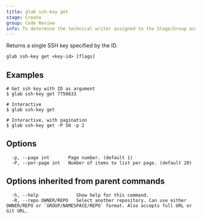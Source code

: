 ```yaml
---
title: glab ssh-key get
stage: Create
group: Code Review
info: To determine the technical writer assigned to the Stage/Group associated with this page, see https://about.gitlab.com/handbook/product/ux/technical-writing/#assignments
---
```


<!--
This documentation is auto generated by a script.
Please do not edit this file directly. Run `make gen-docs` instead.
-->

Returns a single SSH key specified by the ID.

```plaintext
glab ssh-key get <key-id> [flags]
```

## Examples

```console
# Get ssh key with ID as argument
$ glab ssh-key get 7750633

# Interactive
$ glab ssh-key get

# Interactive, with pagination
$ glab ssh-key get -P 50 -p 2

```

## Options

```plaintext
  -p, --page int       Page number. (default 1)
  -P, --per-page int   Number of items to list per page. (default 20)
```

## Options inherited from parent commands

```plaintext
  -h, --help              Show help for this command.
  -R, --repo OWNER/REPO   Select another repository. Can use either OWNER/REPO or `GROUP/NAMESPACE/REPO` format. Also accepts full URL or Git URL.
```
